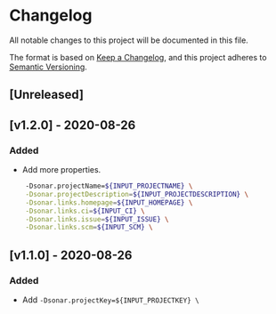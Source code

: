 # Changelog

All notable changes to this project will be documented in this file.

The format is based on [Keep a Changelog](https://keepachangelog.com/en/1.0.0/),
and this project adheres to [Semantic Versioning](https://semver.org/spec/v2.0.0.html).

## [Unreleased]

## [v1.2.0] - 2020-08-26

### Added

- Add more properties.

```bash
	-Dsonar.projectName=${INPUT_PROJECTNAME} \
	-Dsonar.projectDescription=${INPUT_PROJECTDESCRIPTION} \
	-Dsonar.links.homepage=${INPUT_HOMEPAGE} \
	-Dsonar.links.ci=${INPUT_CI} \
	-Dsonar.links.issue=${INPUT_ISSUE} \
	-Dsonar.links.scm=${INPUT_SCM} \
```

## [v1.1.0] - 2020-08-26

### Added

- Add `-Dsonar.projectKey=${INPUT_PROJECTKEY} \`
